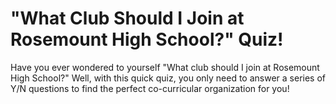 # "What Club Should I Join at Rosemount High School?" Quiz!
Have you ever wondered to yourself "What club should I join at Rosemount High School?" Well, with this quick quiz, you only need to answer a series of Y/N questions to find the perfect co-curricular organization for you!
